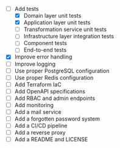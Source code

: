 - [ ] Add tests
  - [X] Domain layer unit tests
  - [X] Application layer unit tests
  - [ ] Transformation service unit tests
  - [ ] Infrastructure layer integration tests
  - [ ] Component tests
  - [ ] End-to-end tests
- [X] Improve error handling
- [ ] Improve logging
- [ ] Use proper PostgreSQL configuration
- [ ] Use proper Redis configuration
- [ ] Add Terraform IaC
- [ ] Add OpenAPI specifications
- [ ] Add RBAC and admin endpoints
- [ ] Add monitoring
- [ ] Add a mail service
- [ ] Add a forgotten password system
- [ ] Add a CI/CD pipeline
- [ ] Add a reverse proxy
- [ ] Add a README and LICENSE